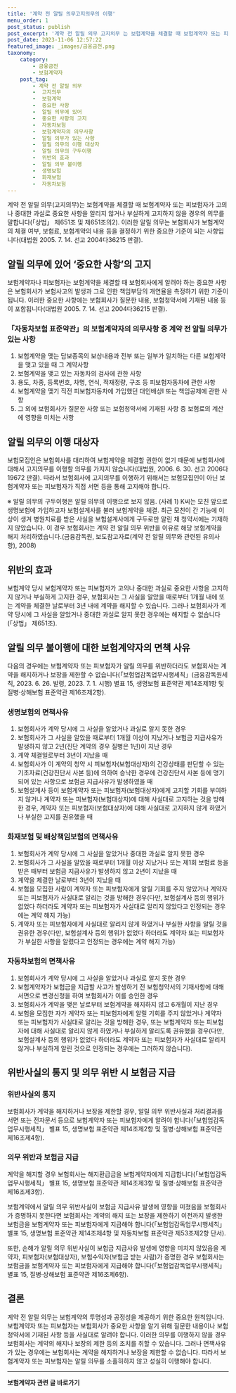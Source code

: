 ```yaml
---
title: '계약 전 알릴 의무고지의무의 이행'
menu_order: 1
post_status: publish
post_excerpt: '계약 전 알릴 의무 고지의무 는 보험계약을 체결할 때 보험계약자 또는 피보험자가 고의나 중대한 과실로 중요한 사항을 알리지 않거나 부실하게 고지하지 않을 경우의 의무를 말합니다  상법  제651조 및 제651조의2 . 이러한 알릴 의무는 보험회사가 보험계약의 체결 여부, 보험료, 보험계약의 내용 등을 결정하기 위한 중요한 기준이 되는 사항입니다 대법원 2005. 7. 14. 선고 2004다36215 판결 .'
post_date: 2023-11-06 12:57:22
featured_image: _images/금융금전.png
taxonomy:
    category:
        - 금융금전
        - 보험계약자
    post_tag:
        - 계약 전 알릴 의무
        -  고지의무
        -  보험계약
        -  중요한 사항
        -  알릴 의무에 있어
        -  중요한 사항의 고지
        -  자동차보험
        -  보험계약자의 의무사항
        -  알릴 의무가 있는 사항
        -  알릴 의무의 이행 대상자
        -  알릴 의무의 구두이행
        -  위반의 효과
        -  알릴 의무 불이행
        -  생명보험
        -  화재보험
        -  자동차보험
---
```



계약 전 알릴 의무(고지의무)는 보험계약을 체결할 때 보험계약자 또는 피보험자가 고의나 중대한 과실로 중요한 사항을 알리지 않거나 부실하게 고지하지 않을 경우의 의무를 말합니다(「상법」 제651조 및 제651조의2). 이러한 알릴 의무는 보험회사가 보험계약의 체결 여부, 보험료, 보험계약의 내용 등을 결정하기 위한 중요한 기준이 되는 사항입니다(대법원 2005. 7. 14. 선고 2004다36215 판결).

## 알릴 의무에 있어 ‘중요한 사항’의 고지

보험계약자나 피보험자는 보험계약을 체결할 때 보험회사에게 알려야 하는 중요한 사항은 보험회사가 보험사고의 발생과 그로 인한 책임부담의 개연율을 측정하기 위한 기준이 됩니다. 이러한 중요한 사항에는 보험회사가 질문한 내용, 보험청약서에 기재된 내용 등이 포함됩니다(대법원 2005. 7. 14. 선고 2004다36215 판결).

### 「자동차보험 표준약관」의 보험계약자의 의무사항 중 계약 전 알릴 의무가 있는 사항

1. 보험계약을 맺는 담보종목의 보상내용과 전부 또는 일부가 일치하는 다른 보험계약을 맺고 있을 때 그 계약사항
2. 보험계약을 맺고 있는 자동차의 검사에 관한 사항
3. 용도, 차종, 등록번호, 차명, 연식, 적재정량, 구조 등 피보험자동차에 관한 사항
4. 보험계약을 맺기 직전 피보험자동차에 가입했던 대인배상Ⅰ 또는 책임공제에 관한 사항
5. 그 외에 보험회사가 질문한 사항 또는 보험청약서에 기재된 사항 중 보험료의 계산에 영향을 미치는 사항

## 알릴 의무의 이행 대상자

보험모집인은 보험회사를 대리하여 보험계약을 체결할 권한이 없기 때문에 보험회사에 대해서 고지의무를 이행할 의무를 가지지 않습니다(대법원, 2006. 6. 30. 선고 2006다19672 판결). 따라서 보험회사에 고지의무를 이행하기 위해서는 보험모집인이 아닌 보험계약자 또는 피보험자가 직접 서면 등을 통해 고지해야 합니다.

※ 알릴 의무의 구두이행은 알릴 의무의 이행으로 보지 않음.
(사례 1) K씨는 모친 앞으로 생명보험에 가입하고자 보험설계사를 불러 보험계약을 체결. 최근 모친이 간 기능에 이상이 생겨 병원치료를 받은 사실을 보험설계사에게 구두로만 알린 채 청약서에는 기재하지 않았습니다. 이 경우 보험회사는 계약 전 알릴 의무 위반을 이유로 해당 보험계약을 해지 처리하였습니다.(금융감독원, 보도참고자료(계약 전 알릴 의무와 관련된 유의사항), 2008)

## 위반의 효과

보험계약 당시 보험계약자 또는 피보험자가 고의나 중대한 과실로 중요한 사항을 고지하지 않거나 부실하게 고지한 경우, 보험회사는 그 사실을 알았을 때로부터 1개월 내에 또는 계약을 체결한 날로부터 3년 내에 계약을 해지할 수 있습니다. 그러나 보험회사가 계약 당시에 그 사실을 알았거나 중대한 과실로 알지 못한 경우에는 해지할 수 없습니다(「상법」 제651조).

## 알릴 의무 불이행에 대한 보험계약자의 면책 사유

다음의 경우에는 보험계약자 또는 피보험자가 알릴 의무를 위반하더라도 보험회사는 계약을 해지하거나 보장을 제한할 수 없습니다(「보험업감독업무시행세칙」(금융감독원세칙, 2023. 6. 26. 발령, 2023. 7. 1. 시행) 별표 15, 생명보험 표준약관 제14조제1항 및 질병·상해보험 표준약관 제16조제2항).

### 생명보험의 면책사유

1. 보험회사가 계약 당시에 그 사실을 알았거나 과실로 알지 못한 경우
2. 보험회사가 그 사실을 알았을 때로부터 1개월 이상이 지났거나 보험금 지급사유가 발생하지 않고 2년(진단 계약의 경우 질병은 1년)이 지난 경우
3. 계약 체결일로부터 3년이 지났을 때
4. 보험회사가 이 계약의 청약 시 피보험자(보험대상자)의 건강상태를 판단할 수 있는 기초자료(건강진단서 사본 등)에 의하여 승낙한 경우에 건강진단서 사본 등에 명기되어 있는 사항으로 보험금 지급사유가 발생하였을 때
5. 보험설계사 등이 보험계약자 또는 피보험자(보험대상자)에게 고지할 기회를 부여하지 않거나 계약자 또는 피보험자(보험대상자)에 대해 사실대로 고지하는 것을 방해한 경우, 계약자 또는 피보험자(보험대상자)에 대해 사실대로 고지하지 않게 하였거나 부실한 고지를 권유했을 때

### 화재보험 및 배상책임보험의 면책사유

1. 보험회사가 계약 당시에 그 사실을 알았거나 중대한 과실로 알지 못한 경우
2. 보험회사가 그 사실을 알았을 때로부터 1개월 이상 지났거나 또는 제1회 보험료 등을 받은 때부터 보험금 지급사유가 발생하지 않고 2년이 지났을 때
3. 계약을 체결한 날로부터 3년이 지났을 때
4. 보험을 모집한 사람이 계약자 또는 피보험자에게 알릴 기회를 주지 않았거나 계약자 또는 피보험자가 사실대로 알리는 것을 방해한 경우(다만, 보험설계사 등의 행위가 없었다 하더라도 계약자 또는 피보험자가 사실대로 알리지 않았다고 인정되는 경우에는 계약 해지 가능)
5. 계약자 또는 피보험자에게 사실대로 알리지 않게 하였거나 부실한 사항을 알릴 것을 권유한 경우(다만, 보험설계사 등의 행위가 없었다 하더라도 계약자 또는 피보험자가 부실한 사항을 알렸다고 인정되는 경우에는 계약 해지 가능)

### 자동차보험의 면책사유

1. 보험회사가 계약 당시에 그 사실을 알았거나 과실로 알지 못한 경우
2. 보험계약자가 보험금을 지급할 사고가 발생하기 전 보험청약서의 기재사항에 대해 서면으로 변경신청을 하여 보험회사가 이를 승인한 경우
3. 보험회사가 계약을 맺은 날로부터 보험계약을 해지하지 않고 6개월이 지난 경우
4. 보험을 모집한 자가 계약자 또는 피보험자에게 알릴 기회를 주지 않았거나 계약자 또는 피보험자가 사실대로 알리는 것을 방해한 경우, 또는 보험계약자 또는 피보험자에 대해 사실대로 알리지 않게 하였거나 부실하게 알리도록 권유했을 경우(다만, 보험설계사 등의 행위가 없었다 하더라도 계약자 또는 피보험자가 사실대로 알리지 않거나 부실하게 알린 것으로 인정되는 경우에는 그러하지 않습니다).

## 위반사실의 통지 및 의무 위반 시 보험금 지급

### 위반사실의 통지

보험회사가 계약을 해지하거나 보장을 제한할 경우, 알릴 의무 위반사실과 처리결과를 서면 또는 전자문서 등으로 보험계약자 또는 피보험자에게 알려야 합니다(「보험업감독업무시행세칙」 별표 15, 생명보험 표준약관 제14조제2항 및 질병·상해보험 표준약관 제16조제4항).

### 의무 위반과 보험금 지급

계약을 해지할 경우 보험회사는 해지환급금을 보험계약자에게 지급합니다(「보험업감독업무시행세칙」 별표 15, 생명보험 표준약관 제14조제3항 및 질병·상해보험 표준약관 제16조제3항).

보험계약에서 알릴 의무 위반사실이 보험금 지급사유 발생에 영향을 미쳤음을 보험회사가 증명하지 못한다면 보험회사는 계약의 해지 또는 보장을 제한하기 이전까지 발생한 보험금을 보험계약자 또는 피보험자에게 지급해야 합니다(「보험업감독업무시행세칙」 별표 15, 생명보험 표준약관 제14조제4항 및 자동차보험 표준약관 제53조제2항 단서).

또한, 손해가 알릴 의무 위반사실이 보험금 지급사유 발생에 영향을 미치지 않았음을 계약자, 피보험자(보험대상자), 보험수익자(보험금 받는 사람)가 증명한 경우 보험회사는 보험금을 보험계약자 또는 피보험자에게 지급해야 합니다(「보험업감독업무시행세칙」 별표 15, 질병·상해보험 표준약관 제16조제6항).

## 결론


계약 전 알릴 의무는 보험계약의 투명성과 공정성을 제공하기 위한 중요한 원칙입니다. 보험계약자 또는 피보험자는 보험회사가 중요한 사항을 알기 위해 질문한 내용이나 보험청약서에 기재된 사항 등을 사실대로 알려야 합니다. 이러한 의무를 이행하지 않을 경우 보험회사는 계약의 해지나 보장의 제한 등의 조치를 취할 수 있습니다. 그러나 면책사유가 있는 경우에는 보험회사는 계약을 해지하거나 보장을 제한할 수 없습니다. 따라서 보험계약자 또는 피보험자는 알릴 의무를 소홀히하지 않고 성실히 이행해야 합니다.
<!-- wp:separator -->
<hr class="wp-block-separator has-alpha-channel-opacity"/>
<!-- /wp:separator -->

<!-- wp:group {"backgroundColor":"base","layout":{"type":"constrained"}} -->
<div class="wp-block-group has-base-background-color has-background"><!-- wp:paragraph {"align":"center","fontSize":"medium"} -->
<p class="has-text-align-center has-large-font-size"><strong>보험계약자 관련 글 바로가기</strong></p>
<!-- /wp:paragraph -->


<!-- wp:latest-posts
{"categories":[{"id":13963,"count":19,"description":"","link":"https://uknowlaw.com/category/%eb%b3%b4%ed%97%98%ea%b3%84%ec%95%bd%ec%9e%90/","name":"보험계약자","slug":"보험계약자","taxonomy":"category","parent":0,"meta":[],"_links":{"self":[{"href":"https://uknowlaw.com/wp-json/wp/v2/categories/13963"}],"collection":[{"href":"https://uknowlaw.com/wp-json/wp/v2/categories"}],"about":[{"href":"https://uknowlaw.com/wp-json/wp/v2/taxonomies/category"}],"wp:post_type":[{"href":"https://uknowlaw.com/wp-json/wp/v2/posts?categories=13963"}],"curies":[{"name":"wp","href":"https://api.w.org/{rel}","templated":true}]}}],"postsToShow":100,"excerptLength":28,"postLayout":"grid","columns":2,"featuredImageAlign":"left","featuredImageSizeSlug":"large","fontSize":"small"} /--></div>
<!-- /wp:group -->